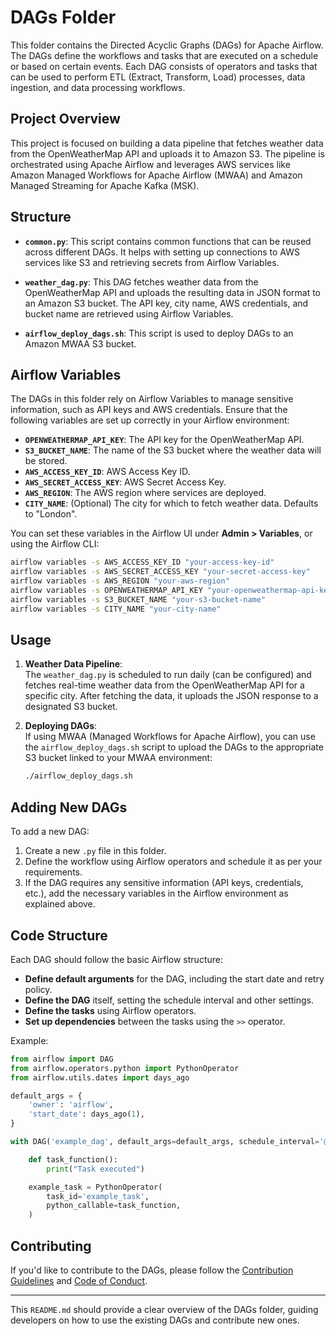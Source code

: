 # DAGs Folder

This folder contains the Directed Acyclic Graphs (DAGs) for Apache Airflow. The DAGs define the workflows and tasks that are executed on a schedule or based on certain events. Each DAG consists of operators and tasks that can be used to perform ETL (Extract, Transform, Load) processes, data ingestion, and data processing workflows.

## Project Overview

This project is focused on building a data pipeline that fetches weather data from the OpenWeatherMap API and uploads it to Amazon S3. The pipeline is orchestrated using Apache Airflow and leverages AWS services like Amazon Managed Workflows for Apache Airflow (MWAA) and Amazon Managed Streaming for Apache Kafka (MSK).

## Structure

- **`common.py`**: This script contains common functions that can be reused across different DAGs. It helps with setting up connections to AWS services like S3 and retrieving secrets from Airflow Variables.
  
- **`weather_dag.py`**: This DAG fetches weather data from the OpenWeatherMap API and uploads the resulting data in JSON format to an Amazon S3 bucket. The API key, city name, AWS credentials, and bucket name are retrieved using Airflow Variables.

- **`airflow_deploy_dags.sh`**: This script is used to deploy DAGs to an Amazon MWAA S3 bucket.

## Airflow Variables

The DAGs in this folder rely on Airflow Variables to manage sensitive information, such as API keys and AWS credentials. Ensure that the following variables are set up correctly in your Airflow environment:

- **`OPENWEATHERMAP_API_KEY`**: The API key for the OpenWeatherMap API.
- **`S3_BUCKET_NAME`**: The name of the S3 bucket where the weather data will be stored.
- **`AWS_ACCESS_KEY_ID`**: AWS Access Key ID.
- **`AWS_SECRET_ACCESS_KEY`**: AWS Secret Access Key.
- **`AWS_REGION`**: The AWS region where services are deployed.
- **`CITY_NAME`**: (Optional) The city for which to fetch weather data. Defaults to "London".

You can set these variables in the Airflow UI under **Admin > Variables**, or using the Airflow CLI:

```bash
airflow variables -s AWS_ACCESS_KEY_ID "your-access-key-id"
airflow variables -s AWS_SECRET_ACCESS_KEY "your-secret-access-key"
airflow variables -s AWS_REGION "your-aws-region"
airflow variables -s OPENWEATHERMAP_API_KEY "your-openweathermap-api-key"
airflow variables -s S3_BUCKET_NAME "your-s3-bucket-name"
airflow variables -s CITY_NAME "your-city-name"
```

## Usage

1. **Weather Data Pipeline**:  
   The `weather_dag.py` is scheduled to run daily (can be configured) and fetches real-time weather data from the OpenWeatherMap API for a specific city. After fetching the data, it uploads the JSON response to a designated S3 bucket.

2. **Deploying DAGs**:  
   If using MWAA (Managed Workflows for Apache Airflow), you can use the `airflow_deploy_dags.sh` script to upload the DAGs to the appropriate S3 bucket linked to your MWAA environment:

   ```bash
   ./airflow_deploy_dags.sh
   ```

## Adding New DAGs

To add a new DAG:

1. Create a new `.py` file in this folder.
2. Define the workflow using Airflow operators and schedule it as per your requirements.
3. If the DAG requires any sensitive information (API keys, credentials, etc.), add the necessary variables in the Airflow environment as explained above.

## Code Structure

Each DAG should follow the basic Airflow structure:
- **Define default arguments** for the DAG, including the start date and retry policy.
- **Define the DAG** itself, setting the schedule interval and other settings.
- **Define the tasks** using Airflow operators.
- **Set up dependencies** between the tasks using the `>>` operator.

Example:

```python
from airflow import DAG
from airflow.operators.python import PythonOperator
from airflow.utils.dates import days_ago

default_args = {
    'owner': 'airflow',
    'start_date': days_ago(1),
}

with DAG('example_dag', default_args=default_args, schedule_interval='@daily') as dag:

    def task_function():
        print("Task executed")

    example_task = PythonOperator(
        task_id='example_task',
        python_callable=task_function,
    )
```

## Contributing

If you'd like to contribute to the DAGs, please follow the [Contribution Guidelines](../CONTRIBUTING.md) and [Code of Conduct](../CODE_OF_CONDUCT.md).

---

This `README.md` should provide a clear overview of the DAGs folder, guiding developers on how to use the existing DAGs and contribute new ones.
